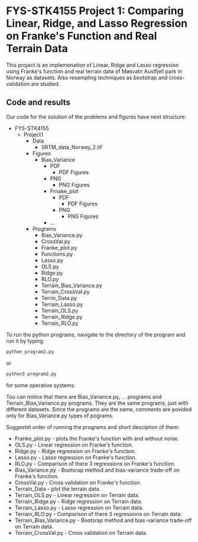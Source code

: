 # FYS-STK4155 Project 1: Comparing Linear, Ridge, and Lasso Regression on Franke's Function and Real Terrain Data

This project is an implemenation of Linear, Ridge and Lasso regression using Franke's function and real terrain data of Møsvatn Austfjell park in Norway as datasets. Also resampling techniques as bootstrap and cross-validation are studied.

## Code and results
Our code for the solution of the problems and figures have next structure:

- FYS-STK4155
    - Project1
        - Data
            - SRTM_data_Norway_2.tif
        - Figures
            - Bias_Variance
                - PDF
                    - PDF Figures
                - PNG
                    - PNG Figures
                - Frnake_plot
                    - PDF
                        - PDF Figures
                    - PNG
                        - PNG Figures
                - ...
        - Programs 
            - Bias_Variance.py
            - CrossVal.py
            - Franke_plot.py
            - Functions.py
            - Lasso.py
            - OLS.py
            - Ridge.py
            - RLO.py
            - Terrain_Bias_Variance.py
            - Terrain_CrossVal.py
            - Terrin_Data.py
            - Terrain_Lasso.py
            - Terrain_OLS.py
            - Terrain_Ridge.py
            - Terrain_RLO.py
            

To run the python programs, navigate to the directory of the program and run it by typing:
```bash
python program2.py
```
or 
```bash
python3 program2.py
```
for some operative systems.

Tou can notice that there are Bias_Variance.py, ... programs and Terrain_Bias_Variance.py programs. They are the same programs, just with different datasets. Since the programs are the same, comments are povided only for Bias_Variance.py types of pograms.

Suggestet order of running the programs and short desciption of them:
- Franke_plot.py - plots the Franke's function with and without noise.
- OLS.py - Linear regression on Franke's function.
- Ridge.py - Ridge regression on Franke's function.
- Lasso.py - Lasso regression on Franke's function.
- RLO.py - Comparison of there 3 regressions on Franke's function.
- Bias_Variance.py - Bootsrap method and bias-variance trade-off on Franke's function.
- CrossVal.py - Cross validation on Franke's function.
- Terrain_Data - plot the terrain data.
- Terrain_OLS.py - Linear regression on Terrain data.
- Terrain_Ridge.py - Ridge regression on Terrain data.
- Terrain_Lasso.py - Lasso regression on Terrain data.
- Terrain_RLO.py - Comparison of there 3 regressions on Terrain data.
- Terrain_Bias_Variance.py - Bootsrap method and bias-variance trade-off on Terrain data.
- Terrain_CrossVal.py - Cross validation on Terrain data.